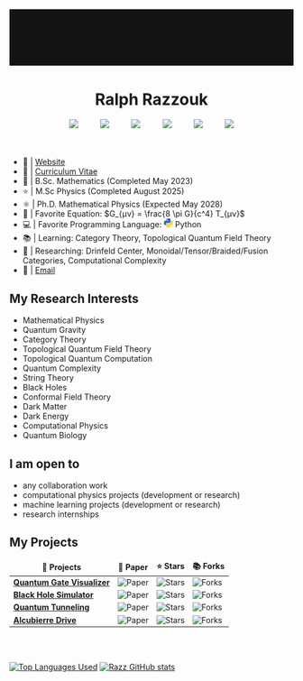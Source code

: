 <!-- RESOURCES:
- https://github.com/durgeshsamariya/awesome-github-profile-readme-templates/blob/master/templates/MarikIshtar007.md
- https://github.com/kautukkundan/Awesome-Profile-README-templates/blob/master/tabular/Delta456.md
- https://github.com/lowlighter/metrics
- https://github.com/anuraghazra/github-readme-stats
- https://github.com/abhisheknaiidu/awesome-github-profile-readme
- https://github.com/thmsgbrt/thmsgbrt/blob/master/README.md
- https://github.com/rzashakeri/beautify-github-profile
- https://github.com/rzashakeri/rzashakeri/blob/main/README.md
- https://github.com/yoshi389111/github-profile-3d-contrib
- https://github.com/lowlighter/metrics -->

<a href="https://github.com/ralphrazzouk" align=center>
  <img src="/src/img/Rsquared.gif" alt="Razz">
</a>


<h1 align=center>Ralph Razzouk</h1>

<!-- <div align=center>
	<a href="https://instagram.com/rlphrazz">
		<img alt="Instagram" width="28px" src="/src/icons/socials/instagram.png"/>
	</a>
	<a href="https://youtube.com/@Razzouk">
		<img alt="YouTube" width="28px" src="/src/icons/socials/youtube.png" />
	</a>
	<a href="https://twitter.com/rlphrazz">
		<img alt="Twitter" width="28px" src="/src/icons/socials/twitter.png"/>
	</a>
	<a href="https://www.linkedin.com/in/ralphrazzouk/">
		<img alt="LinkedIn" width="28px" src="/src/icons/socials/linkedin.png"/>
	</a>
	<a href="https://t.me/RalphRazzouk">
		<img alt="Telegram" width="28px" src="/src/icons/socials/telegram.png"/>
	</a>
</div> -->



<div align=center>
	<a href="https://www.instagram.com/rlphrazz/"><img src="https://img.shields.io/badge/Instagram-%23E4405F.svg?style=for-the-badge&logo=Instagram&logoColor=white"></a>
	&nbsp;&nbsp;&nbsp;&nbsp;&nbsp;&nbsp;&nbsp;&nbsp;
	<a href="https://www.youtube.com/@Razzouk"><img src="https://img.shields.io/badge/YouTube-FF0000?style=for-the-badge&logo=youtube&logoColor=white"></a>
	&nbsp;&nbsp;&nbsp;&nbsp;&nbsp;&nbsp;&nbsp;&nbsp;
	<a href="https://www.twitter.com/rlphrazz/"><img src="https://img.shields.io/badge/Twitter-%231DA1F2.svg?style=for-the-badge&logo=Twitter&logoColor=white"></a>
	&nbsp;&nbsp;&nbsp;&nbsp;&nbsp;&nbsp;&nbsp;&nbsp;
	<a href="https://www.linkedin.com/in/ralphrazzouk/"><img src="https://img.shields.io/badge/Linkedin-%231DA1F2.svg?style=for-the-badge&logo=Linkedin&logoColor=white"></a>
	&nbsp;&nbsp;&nbsp;&nbsp;&nbsp;&nbsp;&nbsp;&nbsp;
	<a href="https://t.me/RalphRazzouk/"><img src="https://img.shields.io/badge/telegram-2CA5E0?style=for-the-badge&logo=telegram&logoColor=white"></a>
	&nbsp;&nbsp;&nbsp;&nbsp;&nbsp;&nbsp;&nbsp;&nbsp;
	<a href="https://visitcount.itsvg.in"><img src="https://visitcount.itsvg.in/api?id=ralphrazzouk&label=Profile%20Views&color=12&icon=5&pretty=true" /></a>
</div>


<br />
<br />

- 📄 | [Website](https://ralphrazzouk.com)
- 📜 | [Curriculum Vitae](https://drive.google.com/file/d/19cTik527QDTQhS6Q5LMFCgOLGnt8Wrgh/view?usp=sharing)
- 🏫 | B.Sc. Mathematics (Completed May 2023)
- ⭐ | M.Sc Physics (Completed August 2025)
- ⚛️ | Ph.D. Mathematical Physics (Expected May 2028)
- 📜 | Favorite Equation: $G_{μν} = \frac{8 \pi G}{c^4} T_{μν}$
- 💻 | Favorite Programming Language: <img src="/src/icons/python2.png" alt="Python" width="16px"/> Python
- 📚 | Learning: Category Theory, Topological Quantum Field Theory
- 🔭 | Researching: Drinfeld Center, Monoidal/Tensor/Braided/Fusion Categories, Computational Complexity
- 📩 | [Email](rlphrazz@gmail.com)



<h2>My Research Interests</h2>

- Mathematical Physics
- Quantum Gravity
- Category Theory
- Topological Quantum Field Theory
- Topological Quantum Computation
- Quantum Complexity
- String Theory
- Black Holes
- Conformal Field Theory
- Dark Matter
- Dark Energy
- Computational Physics
- Quantum Biology



<h2>I am open to</h2>

- any collaboration work
- computational physics projects (development or research)
- machine learning projects (development or research)
- research internships



<h2>My Projects</h2>
<table>
  <thead align="center">
    <tr border: none;>
      <td><b>🎁 Projects</b></td>
      <td><b>📃 Paper</b></td>
      <td><b>⭐ Stars</b></td>
      <td><b>📚 Forks</b></td>
    </tr>
  </thead>
  
<tbody>
	<tr>
		<td><a href="https://github.com/ralphrazzouk/quantum-gate-visualizer"><b>Quantum Gate Visualizer</b></a></td>
		<td><img alt="Paper" src="https://img.shields.io/github/stars/ralphrazzouk/quantum-gate-visualizer?style=flat-square&labelColor=343b41"/></td>
		<td><img alt="Stars" src="https://img.shields.io/github/stars/ralphrazzouk/quantum-gate-visualizer?style=flat-square&labelColor=343b41"/></td>
		<td><img alt="Forks" src="https://img.shields.io/github/forks/ralphrazzouk/quantum-gate-visualizer?style=flat-square&labelColor=343b41"/></td>
	</tr>
	<tr>
		<td><a href="https://github.com/ralphrazzouk/black-hole-simulator"><b>Black Hole Simulator</b></a></td>
		<td><img alt="Paper" src="https://img.shields.io/github/stars/ralphrazzouk/blackhole-simulator?style=flat-square&labelColor=343b41"/></td>
		<td><img alt="Stars" src="https://img.shields.io/github/stars/ralphrazzouk/blackhole-simulator?style=flat-square&labelColor=343b41"/></td>
		<td><img alt="Forks" src="https://img.shields.io/github/forks/ralphrazzouk/blackhole-simulator?style=flat-square&labelColor=343b41"/></td>
	</tr>
	<tr>
		<td><a href="https://github.com/ralphrazzouk/quantum-tunneling-simulator"><b>Quantum Tunneling</b></a></td>
		<td><img alt="Paper" src="https://img.shields.io/github/stars/ralphrazzouk/quantumtunneling-simulator?style=flat-square&labelColor=343b41"/></td>
		<td><img alt="Stars" src="https://img.shields.io/github/stars/ralphrazzouk/quantumtunneling-simulator?style=flat-square&labelColor=343b41"/></td>
		<td><img alt="Forks" src="https://img.shields.io/github/forks/ralphrazzouk/quantumtunneling-simulator?style=flat-square&labelColor=343b41"/></td>
	</tr>
	<tr>
		<td><a href="https://github.com/ralphrazzouk/alcubierre-drive-simulator"><b>Alcubierre Drive</b></a></td>
		<td><img alt="Paper" src="https://img.shields.io/github/stars/ralphrazzouk/alcubierredrive-simulator?style=flat-square&labelColor=343b41"/></td>
		<td><img alt="Stars" src="https://img.shields.io/github/stars/ralphrazzouk/alcubierredrive-simulator?style=flat-square&labelColor=343b41"/></td>
		<td><img alt="Forks" src="https://img.shields.io/github/forks/ralphrazzouk/alcubierredrive-simulator?style=flat-square&labelColor=343b41"/></td>
	</tr>
</tbody>
</table>


<br />
<br />

[![Top Languages Used](https://github-readme-stats.vercel.app/api/top-langs/?username=ralphrazzouk&layout=donut&title_color=ff0000&icon_color=ffffff&text_color=ffffff&bg_color=141414&border_color=141414&show_icons=true)](https://github.com/ralphrazzouk/github-readme-stats)
[![Razz GitHub stats](https://github-readme-stats.vercel.app/api?username=ralphrazzouk&title_color=ff0000&icon_color=ff0000&text_color=ffffff&bg_color=141414&border_color=141414&show_icons=true)](https://github.com/ralphrazzouk/github-readme-stats)
